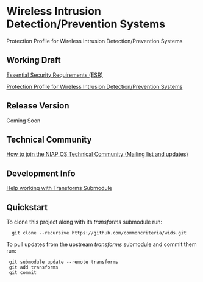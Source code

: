 Wireless Intrusion Detection/Prevention Systems
===============

Protection Profile for Wireless Intrusion Detection/Prevention Systems


## Working Draft
[Essential Security Requirements (ESR)](http://common-criteria.rhcloud.com/project/output/project-esr.html)

[Protection Profile for Wireless Intrusion Detection/Prevention Systems ](http://common-criteria.rhcloud.com/wids/output/wids-release.html)

## Release Version
Coming Soon

## Technical Community
[How to join the NIAP OS Technical Community (Mailing list and updates)](
https://www.niap-ccevs.org/NIAP_Evolution/tech_communities.cfm)

## Development Info
[Help working with Transforms Submodule](https://github.com/commoncriteria/transforms/wiki/Working-with-Transforms-as-a-Submodule)

## Quickstart
To clone this project along with its _transforms_ submodule run:

````
  git clone --recursive https://github.com/commoncriteria/wids.git
````
To pull updates from the upstream _transforms_ submodule and commit them run:
````
 git submodule update --remote transforms
 git add transforms
 git commit
````
